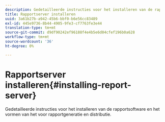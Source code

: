 ```yaml
---
description: Gedetailleerde instructies voor het installeren van de rapportsoftware en het vormen van het voor rapportgeneratie en distributie.
title: Rapportserver installeren
uuid: 3a61b27b-a942-45b6-bbf0-b6e56cc83489
exl-id: 445e9736-8b44-4905-9fe3-cf7763fe3e44
translation-type: tm+mt
source-git-commit: d9df90242ef96188f4e4b5e6d04cfef196b0a628
workflow-type: tm+mt
source-wordcount: '36'
ht-degree: 0%

---
```


# Rapportserver installeren{#installing-report-server}

Gedetailleerde instructies voor het installeren van de rapportsoftware en het vormen van het voor rapportgeneratie en distributie.
